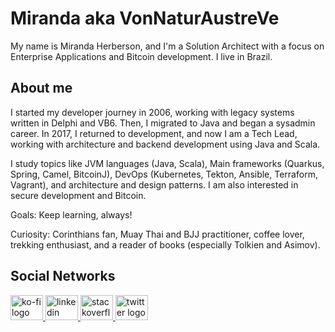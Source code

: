 # Miranda aka VonNaturAustreVe

My name is Miranda Herberson, and I'm a Solution Architect with a focus on Enterprise Applications and Bitcoin development. I live in Brazil.

## About me

I started my developer journey in 2006, working with legacy systems written in Delphi and VB6. Then, I migrated to Java and began a sysadmin career. In 2017, I returned to development, and now I am a Tech Lead, working with architecture and backend development using Java and Scala.

I study topics like JVM languages (Java, Scala), Main frameworks (Quarkus, Spring, Camel, BitcoinJ), DevOps (Kubernetes, Tekton, Ansible, Terraform, Vagrant), and architecture and design patterns. I am also interested in secure development and Bitcoin.

Goals: Keep learning, always!

Curiosity: Corinthians fan, Muay Thai and BJJ practitioner, coffee lover, trekking enthusiast, and a reader of books (especially Tolkien and Asimov).

  
## Social Networks

<div>
  <a href="https://ko-fi.com/hsmiranda" target="_blank">
    <img src="https://raw.githubusercontent.com/maurodesouza/profile-readme-generator/master/src/assets/icons/social/ko-fi/default.svg" width="52" height="40" alt="ko-fi logo"  />
  </a>
  <a href="https://www.linkedin.com/in/herberson/" target="_blank">
    <img src="https://raw.githubusercontent.com/maurodesouza/profile-readme-generator/master/src/assets/icons/social/linkedin/default.svg" width="52" height="40" alt="linkedin logo"  />
  </a>
  <a href="https://stackoverflow.com/users/2491333/herberson-miranda" target="_blank">
    <img src="https://raw.githubusercontent.com/maurodesouza/profile-readme-generator/master/src/assets/icons/social/stackoverflow/default.svg" width="52" height="40" alt="stackoverflow logo"  />
  </a>
  <a href="https://twitter.com/_hsmiranda" target="_blank">
    <img src="https://raw.githubusercontent.com/maurodesouza/profile-readme-generator/master/src/assets/icons/social/twitter/default.svg" width="52" height="40" alt="twitter logo"  />
  </a>
</div>
